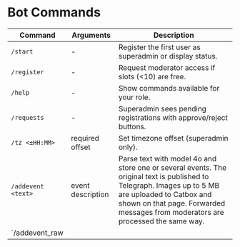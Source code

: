 # Bot Commands

| Command | Arguments | Description |
|---------|-----------|-------------|
| `/start` | - | Register the first user as superadmin or display status. |
| `/register` | - | Request moderator access if slots (<10) are free. |
| `/help` | - | Show commands available for your role. |
| `/requests` | - | Superadmin sees pending registrations with approve/reject buttons. |
| `/tz <±HH:MM>` | required offset | Set timezone offset (superadmin only). |
| `/addevent <text>` | event description | Parse text with model 4o and store one or several events. The original text is published to Telegraph. Images up to 5&nbsp;MB are uploaded to Catbox and shown on that page. Forwarded messages from moderators are processed the same way. |
| `/addevent_raw <title>|<date>|<time>|<location>` | manual fields | Add event without LLM. The bot also creates a Telegraph page with the provided text and optional attached photo. |
| `/images` | - | Toggle uploading photos to Catbox. |
| `/vkgroup <id|off>` | required id or `off` | Set or disable VK group for daily announcements. |
| `/vktime today|added <HH:MM>` | required type and time | Change VK posting times (default 08:00/20:00). |
| `/vkphotos` | - | Toggle sending images to VK posts. |
| `/ask4o <text>` | any text | Send query to model 4o and show plain response (superadmin only). |
| `/events [DATE]` | optional date `YYYY-MM-DD`, `DD.MM.YYYY` or `D месяц [YYYY]` | List events for the day with delete and edit buttons. Dates are shown as `DD.MM.YYYY`. Choosing **Edit** lists all fields with inline buttons including a toggle for "Бесплатно". |
| `/setchannel` | - | Choose an admin channel and register it as an announcement or calendar asset source. |
| `/channels` | - | List admin channels showing registered and asset ones with disable buttons. |
| `/regdailychannels` | - | Choose admin channels for daily announcements and set the VK group. |
| `/daily` | - | Manage daily announcement channels and VK posting times; send test posts. |
| `/exhibitions` | - | List active exhibitions similar to `/events`; each entry shows the period `c <start>` / `по <end>` and includes edit/delete buttons. |
| `/digest` | - | Build lecture digest with images, toggles and quick send buttons (superadmin only). |
| `/pages` | - | Show links to Telegraph month and weekend pages. |
| `/fest` | - | List festivals with edit/delete options. Tap **Edit** to pick description or contact fields to update. |



| `/stats [events]` | optional `events` | Superadmin only. Show Telegraph view counts starting from the past month and weekend pages up to all current and future ones. Festival stats include only upcoming or recently ended (within a week) festivals. Use `events` to list event page stats. |
| `/dumpdb` | - | Superadmin only. Download a SQL dump and `telegraph_token.txt` plus restore instructions. |
| `/restore` | attach file | Superadmin only. Replace current database with the uploaded dump. |

| `python main.py test_telegraph` | - | Verify Telegraph API access. Automatically creates a token if needed and prints the page URL. |

Use `/addevent` to let model 4o extract fields. `/addevent_raw` lets you
input simple data separated by `|` pipes.
